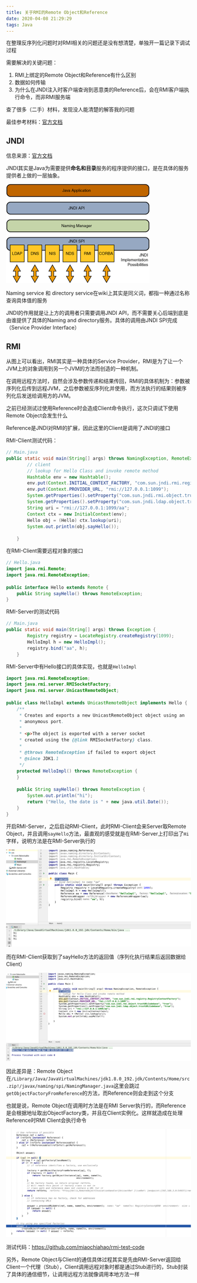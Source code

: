 ```yaml
---
title: 关于RMI的Remote Object和Reference
date: 2020-04-08 21:29:29
tags: Java
---
```


在整理反序列化问题时对RMI相关的问题还是没有想清楚，单独开一篇记录下调试过程

需要解决的关键问题：

1. RMI上绑定的Remote Object和Reference有什么区别
2. 数据如何传输
3. 为什么在JNDI注入时客户端查询到恶意类的Reference后，会在RMI客户端执行命令，而非RMI服务端

查了很多（二手）材料，发现没人能清楚的解答我的问题

最佳参考材料：[官方文档](https://docs.oracle.com/javase/jndi/tutorial/objects/storing/remote.html)

## JNDI

信息来源：[官方文档](https://docs.oracle.com/javase/tutorial/jndi/overview/index.html)

JNDI其实是Java为需要提供**命名和目录**服务的程序提供的接口，是在具体的服务提供者上做的一层抽象。

![JNDI Architecture](关于RMI的Remote-Object和Reference/jndiarch.gif)

Naming service 和 directory service在wiki上其实是同义词，都指一种通过名称查询具体值的服务

JNDI的作用就是让上方的调用者只需要调用JNDI API，而不需要关心后端到底是由谁提供了具体的Naming and directory服务。具体的调用由JNDI SPI完成（Service Provider Interface）

## RMI

从图上可以看出，RMI其实是一种具体的Service Provider，RMI是为了让一个JVM上的对象调用到另一个JVM的方法而创造的一种机制。

在调用远程方法时，自然会涉及参数传递和结果传回，RMI的具体机制为：参数被序列化后传到远程JVM，之后参数被反序列化并使用，而方法执行的结果则被序列化后发送给调用方的JVM。

之前已经测试过使用Reference时会造成Client命令执行，这次只调试下使用Remote Object会发生什么

Reference是JNDI对RMI的扩展，因此这里的Client是调用了JNDI的接口

RMI-Client测试代码：

```java
// Main.java
public static void main(String[] args) throws NamingException, RemoteException {
        // client
        // lookup for Hello Class and invoke remote method
        Hashtable env = new Hashtable();
        env.put(Context.INITIAL_CONTEXT_FACTORY, "com.sun.jndi.rmi.registry.RegistryContextFactory");
        env.put(Context.PROVIDER_URL, "rmi://127.0.0.1:1099");
        System.getProperties().setProperty("com.sun.jndi.rmi.object.trustURLCodebase", "true");
        System.getProperties().setProperty("com.sun.jndi.ldap.object.trustURLCodebase", "true");
        String uri = "rmi://127.0.0.1:1099/aa";
        Context ctx = new InitialContext(env);
        Hello obj = (Hello) ctx.lookup(uri);
        System.out.println(obj.sayHello());

    }
```

在RMI-Client需要远程对象的接口

```java
// Hello.java
import java.rmi.Remote;
import java.rmi.RemoteException;

public interface Hello extends Remote {
    public String sayHello() throws RemoteException;
}

```

RMI-Server的测试代码

```java
// Main.java
public static void main(String[] args) throws Exception {
        Registry registry = LocateRegistry.createRegistry(1099);
        HelloImpl h = new HelloImpl();
        registry.bind("aa", h);
    }
```

RMI-Server中有Hello接口的具体实现，也就是`HelloImpl`

```java
import java.rmi.RemoteException;
import java.rmi.server.RMISocketFactory;
import java.rmi.server.UnicastRemoteObject;

public class HelloImpl extends UnicastRemoteObject implements Hello {
    /**
     * Creates and exports a new UnicastRemoteObject object using an
     * anonymous port.
     *
     * <p>The object is exported with a server socket
     * created using the {@link RMISocketFactory} class.
     *
     * @throws RemoteException if failed to export object
     * @since JDK1.1
     */
    protected HelloImpl() throws RemoteException {
    }

    public String sayHello() throws RemoteException {
        System.out.println("hi");
        return ("Hello, the date is " + new java.util.Date());
    }
}
```

开启RMI-Server，之后启动RMI-Client，此时RMI-Client会来Server取Remote Object，并且调用`sayHello`方法，最直观的感受就是在RMI-Server上打印出了`Hi`字样，说明方法是在RMI-Server执行的

![image-20200409000100902](关于RMI的Remote-Object和Reference/image-20200409000100902.png)

而在RMI-Client获取到了sayHello方法的返回值（序列化执行结果后返回数据给Client）

![image-20200409000224937](关于RMI的Remote-Object和Reference/image-20200409000224937.png)

因此差异是：Remote Object在`/Library/Java/JavaVirtualMachines/jdk1.8.0_192.jdk/Contents/Home/src.zip!/javax/naming/spi/NamingManager.java`这里会跳过`getObjectFactoryFromReference`的方法，而Reference则会走到这个分支

也就是说，Remote Object在调用时方法是在RMI Server执行的，而Reference是会根据地址取出ObjectFactory类，并且在Client实例化。这样就造成在处理Reference时RMI Client会执行命令

![image-20200408234758578](关于RMI的Remote-Object和Reference/image-20200408234758578.png)

测试代码：https://github.com/miaochiahao/rmi-test-code

另外，Remote Object与Client的通信具体过程其实是先由RMI-Server返回给Client一个代理（Stub），Client调用远程对象时都是通过Stub进行的，Stub封装了具体的通信细节，让调用远程方法就像调用本地方法一样